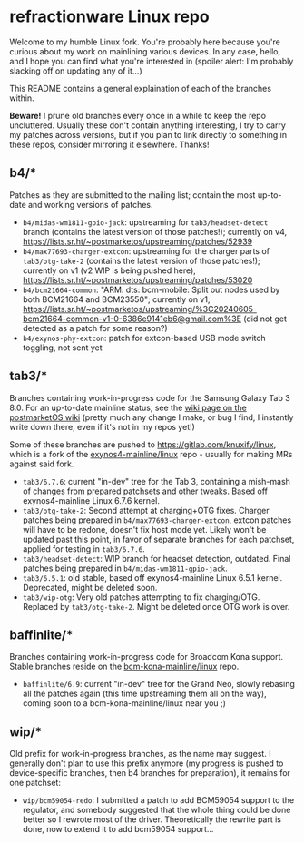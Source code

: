 # refractionware Linux repo

Welcome to my humble Linux fork. You're probably here because you're curious about my work on mainlining various devices. In any case, hello, and I hope you can find what you're interested in (spoiler alert: I'm probably slacking off on updating any of it...)

This README contains a general explaination of each of the branches within.

**Beware!** I prune old branches every once in a while to keep the repo uncluttered. Usually these don't contain anything interesting, I try to carry my patches across versions, but if you plan to link directly to something in these repos, consider mirroring it elsewhere. Thanks!

## b4/*

Patches as they are submitted to the mailing list; contain the most up-to-date and working versions of patches.

* `b4/midas-wm1811-gpio-jack`: upstreaming for `tab3/headset-detect` branch (contains the latest version of those patches!); currently on v4, https://lists.sr.ht/~postmarketos/upstreaming/patches/52939
* `b4/max77693-charger-extcon`: upstreaming for the charger parts of `tab3/otg-take-2` (contains the latest version of those patches!); currently on v1 (v2 WIP is being pushed here), https://lists.sr.ht/~postmarketos/upstreaming/patches/53020
* `b4/bcm21664-common`: "ARM: dts: bcm-mobile: Split out nodes used by both BCM21664 and BCM23550"; currently on v1, https://lists.sr.ht/~postmarketos/upstreaming/%3C20240605-bcm21664-common-v1-0-6386e9141eb6@gmail.com%3E (did not get detected as a patch for some reason?)
* `b4/exynos-phy-extcon`: patch for extcon-based USB mode switch toggling, not sent yet

## tab3/*

Branches containing work-in-progress code for the Samsung Galaxy Tab 3 8.0. For an up-to-date mainline status, see the [wiki page on the postmarketOS wiki](https://wiki.postmarketos.org/wiki/Samsung_Galaxy_Tab_3_8.0_(SM-T310)_(samsung-lt01wifi)) (pretty much any change I make, or bug I find, I instantly write down there, even if it's not in my repos yet!)

Some of these branches are pushed to https://gitlab.com/knuxify/linux, which is a fork of the [exynos4-mainline/linux](https://gitlab.com/exynos4-mainline/linux) repo - usually for making MRs against said fork.

- `tab3/6.7.6`: current "in-dev" tree for the Tab 3, containing a mish-mash of changes from prepared patchsets and other tweaks. Based off exynos4-mainline Linux 6.7.6 kernel.
- `tab3/otg-take-2`: Second attempt at charging+OTG fixes. Charger patches being prepared in `b4/max77693-charger-extcon`, extcon patches will have to be redone, doesn't fix host mode yet. Likely won't be updated past this point, in favor of separate branches for each patchset, applied for testing in `tab3/6.7.6`.
- `tab3/headset-detect`: WIP branch for headset detection, outdated. Final patches being prepared in `b4/midas-wm1811-gpio-jack`.
- `tab3/6.5.1`: old stable, based off exynos4-mainline Linux 6.5.1 kernel. Deprecated, might be deleted soon.
- `tab3/wip-otg`: Very old patches attempting to fix charging/OTG. Replaced by `tab3/otg-take-2`. Might be deleted once OTG work is over.

## baffinlite/*

Branches containing work-in-progress code for Broadcom Kona support. Stable branches reside on the [bcm-kona-mainline/linux](https://github.com/bcm-kona-mainline/linux) repo.

- `baffinlite/6.9`: current "in-dev" tree for the Grand Neo, slowly rebasing all the patches again (this time upstreaming them all on the way), coming soon to a bcm-kona-mainline/linux near you ;)

## wip/*

Old prefix for work-in-progress branches, as the name may suggest. I generally don't plan to use this prefix anymore (my progress is pushed to device-specific branches, then b4 branches for preparation), it remains for one patchset:

- `wip/bcm59054-redo`: I submitted a patch to add BCM59054 support to the regulator, and somebody suggested that the whole thing could be done better so I rewrote most of the driver. Theoretically the rewrite part is done, now to extend it to add bcm59054 support...

